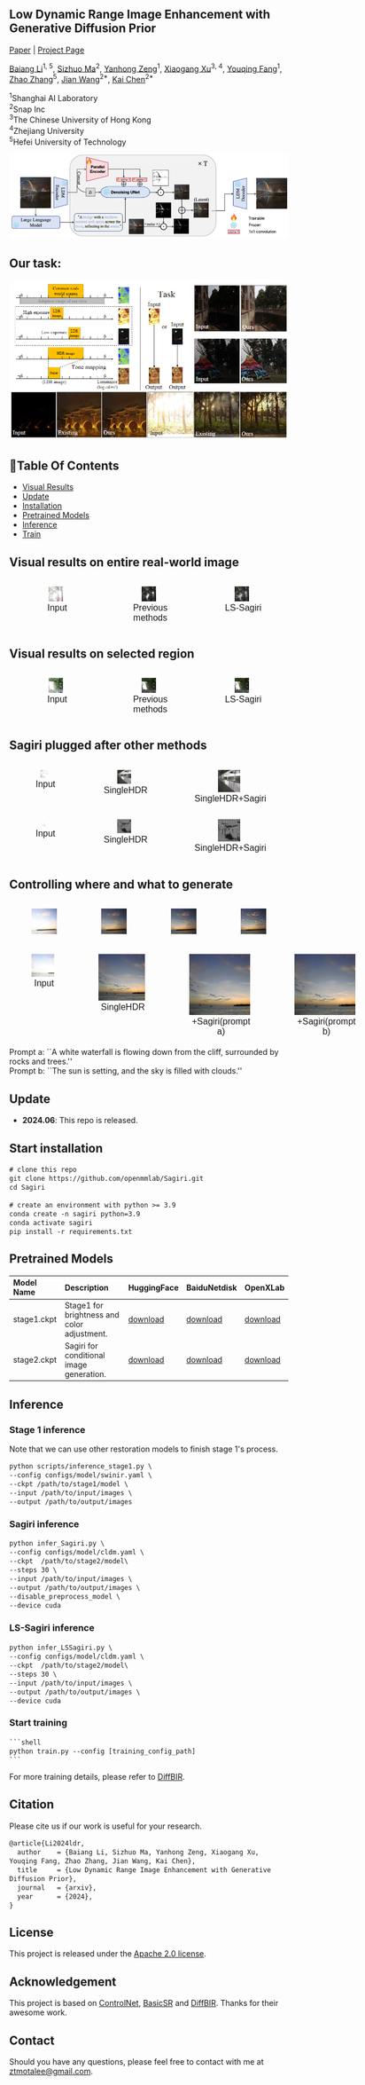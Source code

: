 <!-- <p align="center">
    <img src="assets/logo.png" width="400">
</p> -->

## Low Dynamic Range Image Enhancement with Generative Diffusion Prior
<style>
  .caption {
    font-family: 'Arial', sans-serif; 
    font-size: 16px; 
    text-align: center; 
    margin-left: 5px; 
  }
</style>
[Paper]() | [Project Page]()

<!-- ![visitors](https://visitor-badge.laobi.icu/badge?page_id=XPixelGroup/DiffBIR) [![Open in OpenXLab](https://cdn-static.openxlab.org.cn/app-center/openxlab_app.svg)](https://openxlab.org.cn/apps/detail/linxinqi/DiffBIR-official) [![Open In Colab](https://colab.research.google.com/assets/colab-badge.svg)](https://colab.research.google.com/github/camenduru/DiffBIR-colab/blob/main/DiffBIR_colab.ipynb) -->

[Baiang Li](ztmotalee.github.io)<sup>1, 5</sup>, [Sizhuo Ma](https://sizhuoma.netlify.app/)<sup>2</sup>, [Yanhong Zeng](https://zengyh1900.github.io/)<sup>1</sup>, [Xiaogang Xu](https://xuxiaogang.com/)<sup>3, 4</sup>, [Youqing Fang]()<sup>1</sup>, [Zhao Zhang](https://sites.google.com/site/cszzhang)<sup>5</sup>, [Jian Wang](https://jianwang-cmu.github.io/)<sup>2\*</sup>, [Kai Chen](https://chenkai.site/)<sup>2\*</sup>

<sup>1</sup>Shanghai AI Laboratory<br><sup>2</sup>Snap Inc <br><sup>3</sup>The Chinese University of Hong Kong <br><sup>4</sup>Zhejiang University <br><sup>5</sup>Hefei University of Technology

<div align="center">
    <kbd><img src="assets/figure/sagiri.png"></img></kbd>
</div>


## Our task:
<p align="center">
    <img src="assets/figure/bg.png" style="border-radius: 15px">
</p>

## :book:Table Of Contents

- [Visual Results](#visual_results)
- [Update](#update)
- [Installation](#installation)
- [Pretrained Models](#pretrained_models)
- [Inference](#inference)
- [Train](#train)

## <a name="visual_results"></a>Visual results on entire real-world image
<div style="display: flex; justify-content: space-around;">
    <figure style="text-align: center;">
        <img src="assets/imgs/00288_input.jpg" style="width: 30%; height: auto;"/>
        <figcaption class="caption">Input</figcaption>
    </figure>
    <figure style="text-align: center;">
        <img src="assets/imgs/00288_singlehdr.jpg" style="width: 30%; height: auto;"/>
        <figcaption class="caption">Previous methods</figcaption>
    </figure>
    <figure style="text-align: center;">
        <img src="assets/imgs/00288_lssagiri.png" style="width: 30%; height: auto;"/>
        <figcaption class="caption">LS-Sagiri</figcaption>
    </figure>
</div>

## <a name="visual_results"></a>Visual results on selected region 
<div style="display: flex; justify-content: space-around;">
    <figure style="text-align: center;">
        <img src="assets/imgs/00679_draw.jpg" style="width: 30%; height: auto;"/>
        <figcaption class="caption">Input</figcaption>
    </figure>
    <figure style="text-align: center;">
        <img src="assets/imgs/00679_stage1.png" style="width: 30%; height: auto;"/>
        <figcaption class="caption">Previous methods</figcaption>
    </figure>
    <figure style="text-align: center;">
        <img src="assets/imgs/00679_0_combinedloss.png" style="width: 30%; height: auto;"/>
        <figcaption class="caption">LS-Sagiri</figcaption>
    </figure>
</div>

## <a name="visual_results"></a>Sagiri plugged after other methods 
<div style="display: flex; justify-content: space-around;">
    <figure style="text-align: center;">
        <img src="assets/imgs/01548_lq.jpg" style="width: 30%; height: auto;"/>
        <figcaption class="caption">Input</figcaption>
    </figure>
    <figure style="text-align: center;">
        <img src="assets/imgs/01548_single.jpg" style="width: 30%; height: auto;"/>
        <figcaption class="caption">SingleHDR</figcaption>
    </figure>
    <figure style="text-align: center;">
        <img src="assets/imgs/01548_single_sagiri.png" style="width: 30%; height: auto;"/>
        <figcaption class="caption">SingleHDR+Sagiri</figcaption>
    </figure>
</div>
<div style="display: flex; justify-content: space-around;">
    <figure style="text-align: center;">
        <img src="assets/imgs/01624_lq.jpg" style="width: 30%; height: auto;"/>
        <figcaption class="caption">Input</figcaption>
    </figure>
    <figure style="text-align: center;">
        <img src="assets/imgs/01624_lcdp.jpg" style="width: 30%; height: auto;"/>
        <figcaption class="caption">SingleHDR</figcaption>
    </figure>
    <figure style="text-align: center;">
        <img src="assets/imgs/01624_lcdp_sagiri.png" style="width: 30%; height: auto;"/>
        <figcaption class="caption">SingleHDR+Sagiri</figcaption>
    </figure>
</div>

## <a name="visual_results"></a>Controlling where and what to generate
<div style="display: flex; justify-content: space-around; margin-top: 5px; margin-bottom: 5px;">    <figure style="text-align: center;">
        <img src="assets/imgs/00017_input.jpg" style="width: 150%; height: auto;"/>
    </figure>
    <figure style="text-align: center;">
        <img src="assets/imgs/00017_singlehdr.jpg" style="width: 150%; height: auto;"/>
    </figure>
    <figure style="text-align: center;">
        <img src="assets/imgs/00017_singlesagiri_nomask_clouds.png" style="width: 150%; height: auto;"/>
    </figure>
    <figure style="text-align: center;">
        <img src="assets/imgs/00017_singlesagiri_nomask_sun.png" style="width: 150%; height: auto;"/>
    </figure>
</div>
<div style="display: flex; justify-content: space-around; margin-top: 5px; margin-bottom: 5px;">    <figure style="text-align: center;">
        <img src="assets/imgs/00016_input.jpg" style="width: 150%; height: auto;"/>
        <figcaption class="caption">Input</figcaption>
    </figure>
    <figure style="text-align: center;">
        <img src="assets/imgs/00016_single.jpg" style="width: 150%; height: auto;"/>
        <figcaption class="caption">SingleHDR</figcaption>
    </figure>
    <figure style="text-align: center;">
        <img src="assets/imgs/00016_singlesagiri_mask_cloud.png" style="width: 150%; height: auto;"/>
        <figcaption class="caption">+Sagiri(prompt a)</figcaption>
    </figure>
    <figure style="text-align: center;">
        <img src="assets/imgs/00016_singlesagiri_mask_sun.png" style="width: 150%; height: auto;"/>
        <figcaption class="caption">+Sagiri(prompt b)</figcaption>
    </figure>
</div>
Prompt a: ``A white waterfall is flowing down from the cliff, surrounded by rocks and trees.''<br>
Prompt b: ``The sun is setting, and the sky is filled with clouds.''

## <a name="update"></a>Update

- **2024.06**: This repo is released.
<!-- - [**History Updates** >]() -->

## <a name="installation"></a>Start installation


```shell
# clone this repo
git clone https://github.com/openmmlab/Sagiri.git
cd Sagiri

# create an environment with python >= 3.9
conda create -n sagiri python=3.9
conda activate sagiri
pip install -r requirements.txt
```

## <a name="pretrained_models"></a>Pretrained Models

| Model Name | Description | HuggingFace | BaiduNetdisk | OpenXLab |
| :--------- | :---------- | :---------- | :---------- | :---------- |
| stage1.ckpt | Stage1 for brightness and color adjustment. | [download]() | [download](https://pan.baidu.com/s/1StNZdmnLx5uPsXIz-zXZSw?pwd=sgri )| [download]() |
| stage2.ckpt | Sagiri for conditional image generation. |[download]() | [download](https://pan.baidu.com/s/14bPVDza-gRbpF3qYeJuYHQ?pwd=sgri) | [download]() |
## <a name="inference"></a>Inference

### <a name="inference"></a>Stage 1 inference
Note that we can use other restoration models to finish stage 1's process.
```shell
python scripts/inference_stage1.py \
--config configs/model/swinir.yaml \
--ckpt /path/to/stage1/model \
--input /path/to/input/images \
--output /path/to/output/images
```
### <a name="inference"></a>Sagiri inference
```shell
python infer_Sagiri.py \
--config configs/model/cldm.yaml \
--ckpt  /path/to/stage2/model\
--steps 30 \
--input /path/to/input/images \
--output /path/to/output/images \
--disable_preprocess_model \
--device cuda
```

### <a name="inference"></a>LS-Sagiri inference
```shell
python infer_LSSagiri.py \
--config configs/model/cldm.yaml \
--ckpt  /path/to/stage2/model\
--steps 30 \
--input /path/to/input/images \
--output /path/to/output/images \
--device cuda
```

### <a name="train"></a>Start training
    ```shell
    python train.py --config [training_config_path]
    ```

For more training details, please refer to [DiffBIR](https://github.com/XPixelGroup/DiffBIR).

## Citation

Please cite us if our work is useful for your research.

```
@article{Li2024ldr,
  author    = {Baiang Li, Sizhuo Ma, Yanhong Zeng, Xiaogang Xu, Youqing Fang, Zhao Zhang, Jian Wang, Kai Chen},
  title     = {Low Dynamic Range Image Enhancement with Generative Diffusion Prior},
  journal   = {arxiv},
  year      = {2024},
}
```

## License

This project is released under the [Apache 2.0 license](LICENSE).

## Acknowledgement

This project is based on [ControlNet](https://github.com/lllyasviel/ControlNet), [BasicSR](https://github.com/XPixelGroup/BasicSR) and [DiffBIR](https://github.com/XPixelGroup/DiffBIR). Thanks for their awesome work.

## Contact

Should you have any questions, please feel free to contact with me at ztmotalee@gmail.com.
